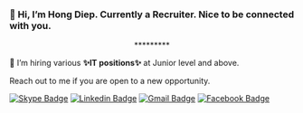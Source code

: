 ### 👋 Hi, I’m Hong Diep. Currently a Recruiter. Nice to be connected with you.
<p align="center"> ********* </p>

👀 I’m hiring various <b style="bold">✨IT positions✨</b> at Junior level and above. 
<p> Reach out to me if you are open to a new opportunity.</p>

[![Skype Badge](https://img.shields.io/badge/-Skype-00AFF0?style=flat-square&logo=Skype&logoColor=white&link=https://join.skype.com/invite/vmA5iuRft3KR)](https://join.skype.com/invite/vmA5iuRft3KR) 
[![Linkedin Badge](https://img.shields.io/badge/-Linkedin-blue?style=flat-square&logo=Linkedin&logoColor=white&link=https://www.linkedin.com/in/dthdiep/)](https://www.linkedin.com/in/dthdiep/) 
[![Gmail Badge](https://img.shields.io/badge/-Gmail-Red?style=flat-square&logo=Gmail&logoColor=white&link=mailto:diepdth-han191@zitga.com.vn)](mailto:diepdth-han191@zitga.com.vn)
[![Facebook Badge](https://img.shields.io/badge/-Facebook-4267B2?style=flat-square&logo=Facebook&logoColor=white&link=https://www.facebook.com/dthdiepp/)](https://www.facebook.com/dthdiepp/)

<!---
dthdiephr/dthdiephr is a ✨ special ✨ repository because its `README.md` (this file) appears on your GitHub profile.
You can click the Preview link to take a look at your changes.
--->
